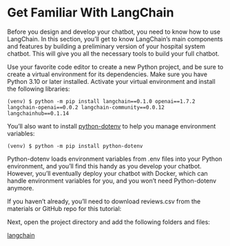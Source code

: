 # Get Familiar With LangChain

Before you design and develop your chatbot, you need to know how to use LangChain. In this section, you’ll get to know LangChain’s main components and features by building a preliminary version of your hospital system chatbot. This will give you all the necessary tools to build your full chatbot.

Use your favorite code editor to create a new Python project, and be sure to create a virtual environment for its dependencies. Make sure you have Python 3.10 or later installed. Activate your virtual environment and install the following libraries:

```shell
(venv) $ python -m pip install langchain==0.1.0 openai==1.7.2 langchain-openai==0.0.2 langchain-community==0.0.12 langchainhub==0.1.14
```

You’ll also want to install [python-dotenv](https://pypi.org/project/python-dotenv/) to help you manage environment variables:

```shell
(venv) $ python -m pip install python-dotenv
```

Python-dotenv loads environment variables from .env files into your Python environment, and you’ll find this handy as you develop your chatbot. However, you’ll eventually deploy your chatbot with Docker, which can handle environment variables for you, and you won’t need Python-dotenv anymore.

If you haven’t already, you’ll need to download reviews.csv from the materials or GitHub repo for this tutorial:

Next, open the project directory and add the following folders and files:

[langchain](../assets/lanchain.png)
